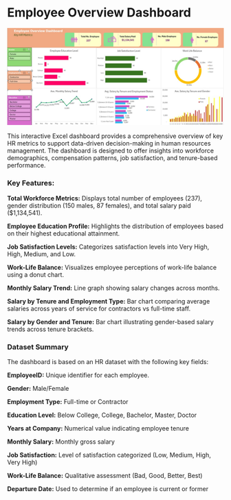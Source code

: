 # Employee Overview Dashboard
<img src="Dashboard.jpg" alt="Database Normalization" width="800"/>

This interactive Excel dashboard provides a comprehensive overview of key HR metrics to support data-driven decision-making in human resources management. The dashboard is designed to offer insights into workforce demographics, compensation patterns, job satisfaction, and tenure-based performance.
### Key Features:
**Total Workforce Metrics:** Displays total number of employees (237), gender distribution (150 males, 87 females), and total salary paid ($1,134,541).

**Employee Education Profile:** Highlights the distribution of employees based on their highest educational attainment.

**Job Satisfaction Levels:** Categorizes satisfaction levels into Very High, High, Medium, and Low.

**Work-Life Balance:** Visualizes employee perceptions of work-life balance using a donut chart.

**Monthly Salary Trend:** Line graph showing salary changes across months.

**Salary by Tenure and Employment Type:** Bar chart comparing average salaries across years of service for contractors vs full-time staff.

**Salary by Gender and Tenure:** Bar chart illustrating gender-based salary trends across tenure brackets.

### Dataset Summary
The dashboard is based on an HR dataset with the following key fields:

**EmployeeID:** Unique identifier for each employee.

**Gender:** Male/Female

**Employment Type:** Full-time or Contractor

**Education Level:** Below College, College, Bachelor, Master, Doctor

**Years at Company:** Numerical value indicating employee tenure

**Monthly Salary:** Monthly gross salary

**Job Satisfaction:** Level of satisfaction categorized (Low, Medium, High, Very High)

**Work-Life Balance:** Qualitative assessment (Bad, Good, Better, Best)

**Departure Date:** Used to determine if an employee is current or former
